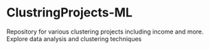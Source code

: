 # ClustringProjects-ML
Repository for various clustering projects including income and more. Explore data analysis and clustering techniques
